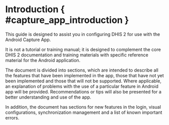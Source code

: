 # Introduction { #capture_app_introduction }

This guide is designed to assist you in configuring DHIS 2 for use with the Android Capture App.

It is not a tutorial or training manual; it is designed to complement the core DHIS 2 documentation and training materials with specific reference material for the Android application.

The document is divided into sections, which are intended to describe all the features that have been implemented in the app, those that have not yet been implemented and those that will not be supported. Where applicable, an explanation of problems with the use of a particular feature in Android app will be provided. Recommendations or tips will also be presented for a better understanding and use of the app.

In addition, the document has sections for new features in the login, visual configurations, synchronization management and a list of known important errors.
